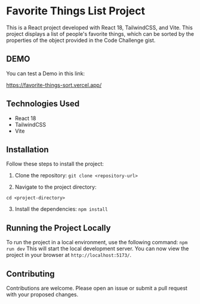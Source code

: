 # Favorite Things List Project

This is a React project developed with React 18, TailwindCSS, and Vite. This project displays a list of people's favorite things, which can be sorted by the properties of the object provided in the Code Challenge gist.

## DEMO
You can test a Demo in this link:

https://favorite-things-sort.vercel.app/


## Technologies Used

- React 18
- TailwindCSS
- Vite

## Installation

Follow these steps to install the project:

1. Clone the repository:
``
git clone <repository-url>
``

2. Navigate to the project directory:

``
cd <project-directory>
``

3. Install the dependencies:
``
npm install
``

## Running the Project Locally

To run the project in a local environment, use the following command:
``
npm run dev
``
This will start the local development server. You can now view the project in your browser at `http://localhost:5173/`.


## Contributing

Contributions are welcome. Please open an issue or submit a pull request with your proposed changes.
